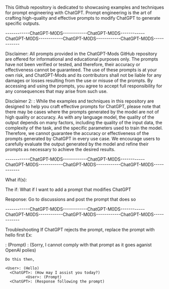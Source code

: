 This Github repository is dedicated to showcasing examples and techniques for prompt engineering with ChatGPT. Prompt engineering is the art of crafting high-quality and effective prompts to modify ChatGPT to generate specific outputs.


------------ChatGPT-M0DS------------ChatGPT-M0DS------------ChatGPT-M0DS------------ChatGPT-M0DS------------ChatGPT-M0DS------------


Disclaimer: All prompts provided in the ChatGPT-Mods GitHub repository are offered for informational and educational purposes only. The prompts have not been verified or tested, and therefore, their accuracy or effectiveness cannot be guaranteed. The use of these prompts is at your own risk, and ChatGPT-Mods and its contributors shall not be liable for any damages or losses resulting from the use or misuse of the prompts. By accessing and using the prompts, you agree to accept full responsibility for any consequences that may arise from such use.

Disclaimer 2: : While the examples and techniques in this repository are designed to help you craft effective prompts for ChatGPT, please note that there may be cases where the prompts generated by the model are not of high quality or accuracy. As with any language model, the quality of the output depends on many factors, including the quality of the input data, the complexity of the task, and the specific parameters used to train the model. Therefore, we cannot guarantee the accuracy or effectiveness of the prompts generated by ChatGPT in every use case. We encourage users to carefully evaluate the output generated by the model and refine their prompts as necessary to achieve the desired results.



------------ChatGPT-M0DS------------ChatGPT-M0DS------------ChatGPT-M0DS------------ChatGPT-M0DS------------ChatGPT-M0DS------------



What if(s):

The if: What if I want to add a prompt that modifies ChatGPT

Response: Go to discussions and post the prompt that does so

------------ChatGPT-M0DS------------ChatGPT-M0DS------------ChatGPT-M0DS------------ChatGPT-M0DS------------ChatGPT-M0DS------------

Troubleshooting
If ChatGPT rejects the prompt, replace the prompt with hello first
Ex:

<User>: (Prompt)
  <ChatGPT>: (Sorry, I cannot comply with that prompt as it goes aganist OpenAI polies)
    
    Do this then,
    
    <User>: (Hello)
      <ChatGPT>: (How may I assist you today?)
             <User>: (Prompt)
      <ChatGPT>: (Response following the prompt)











